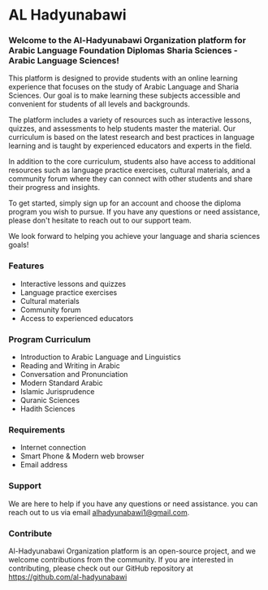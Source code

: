 # AL Hadyunabawi
### Welcome to the Al-Hadyunabawi Organization platform for Arabic Language Foundation Diplomas Sharia Sciences - Arabic Language Sciences!
This platform is designed to provide students with an online learning experience that focuses on the study of Arabic Language and Sharia Sciences. Our goal is to make learning these subjects accessible and convenient for students of all levels and backgrounds.

The platform includes a variety of resources such as interactive lessons, quizzes, and assessments to help students master the material. Our curriculum is based on the latest research and best practices in language learning and is taught by experienced educators and experts in the field.

In addition to the core curriculum, students also have access to additional resources such as language practice exercises, cultural materials, and a community forum where they can connect with other students and share their progress and insights.

To get started, simply sign up for an account and choose the diploma program you wish to pursue. If you have any questions or need assistance, please don't hesitate to reach out to our support team.

We look forward to helping you achieve your language and sharia sciences goals!  

### Features

- Interactive lessons and quizzes
- Language practice exercises
- Cultural materials
- Community forum
- Access to experienced educators

### Program Curriculum

- Introduction to Arabic Language and Linguistics
- Reading and Writing in Arabic
- Conversation and Pronunciation
- Modern Standard Arabic
- Islamic Jurisprudence
- Quranic Sciences
- Hadith Sciences

### Requirements

- Internet connection
- Smart Phone & Modern web browser
- Email address

### Support

We are here to help if you have any questions or need assistance. you can reach out to us via email alhadyunabawi1@gmail.com.  

### Contribute

Al-Hadyunabawi Organization platform is an open-source project, and we welcome contributions from the community. If you are interested in contributing, please check out our GitHub repository at https://github.com/al-hadyunabawi
